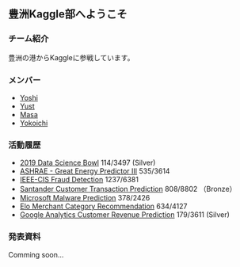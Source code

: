 ## 豊洲Kaggle部へようこそ
### チーム紹介
豊洲の港からKaggleに参戦しています。

### メンバー
 - [Yoshi](https://www.kaggle.com/yoshimitsuyagi)
 - [Yust](https://www.kaggle.com/yu19900724)
 - [Masa](https://www.kaggle.com/sajikim)
 - [Yokoichi](https://www.kaggle.com/yokoichi)

### 活動履歴
 - [2019 Data Science Bowl](https://www.kaggle.com/c/data-science-bowl-2019) 114/3497 (Silver)
 - [ASHRAE - Great Energy Predictor III](https://www.kaggle.com/c/ashrae-energy-prediction) 535/3614
 - [IEEE-CIS Fraud Detection](https://www.kaggle.com/c/ieee-fraud-detection) 1237/6381
 - [Santander Customer Transaction Prediction](https://www.kaggle.com/c/santander-customer-transaction-prediction) 808/8802 （Bronze）
 - [Microsoft Malware Prediction](https://www.kaggle.com/c/microsoft-malware-prediction) 378/2426
 - [Elo Merchant Category Recommendation](https://www.kaggle.com/c/elo-merchant-category-recommendation) 634/4127
 - [Google Analytics Customer Revenue Prediction](https://www.kaggle.com/c/ga-customer-revenue-prediction) 179/3611 (Silver)

### 発表資料
Comming soon...
